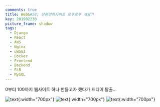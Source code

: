 ```yaml
---
comments: true
title: Web&#58; 단편만화사이트 로쿠로쿠 개발기
key: 201902230
picture_frame: shadow
tags:
  - Django
  - React
  - AWS
  - Nginx
  - uWSGI
  - Docker
  - Frontend
  - Backend
  - ELB
  - MySQL
---
```


0부터 100까지 웹사이트 하나 만들고자 했다가 드디어 탈출...

<!--more-->

![text](https://raw.githubusercontent.com/q0115643/my_blog/master/assets/images/rokuroku/0.png){:width="700px"}
![text](https://raw.githubusercontent.com/q0115643/my_blog/master/assets/images/rokuroku/1.png){:width="700px"}
![text](https://raw.githubusercontent.com/q0115643/my_blog/master/assets/images/rokuroku/2.png){:width="700px"}
